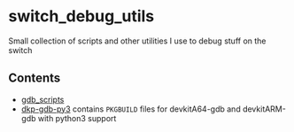 # switch_debug_utils

Small collection of scripts and other utilities I use to debug stuff on the switch

## Contents

- [gdb_scripts](gdb_scripts/)
- [dkp-gdb-py3](dkp-gdb-py3/) contains `PKGBUILD` files for devkitA64-gdb and devkitARM-gdb with python3 support
